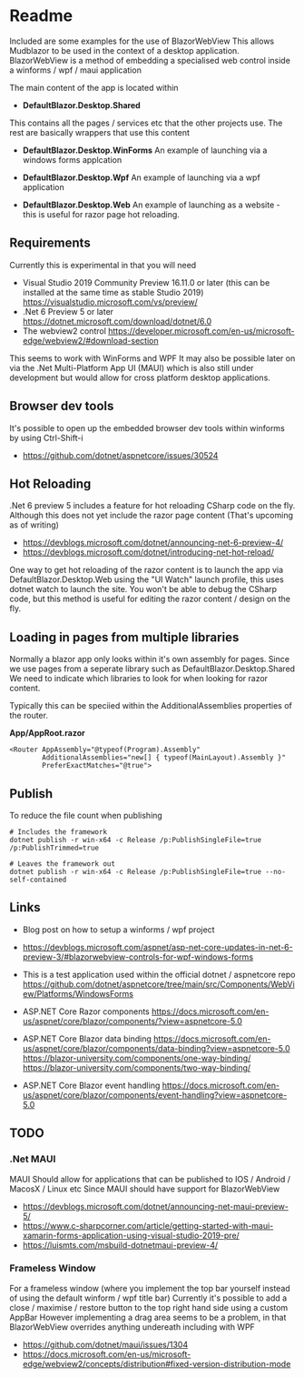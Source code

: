 # Readme

Included are some examples for the use of BlazorWebView
This allows Mudblazor to be used in the context of a desktop application.
BlazorWebView is a method of embedding a specialised web control inside a winforms / wpf / maui application

The main content of the app is located within 

  * **DefaultBlazor.Desktop.Shared**

This contains all the pages / services etc that the other projects use.
The rest are basically wrappers that use this content

  * **DefaultBlazor.Desktop.WinForms**
    An example of launching via a windows forms applcation

  * **DefaultBlazor.Desktop.Wpf**
    An example of launching via a wpf application

  * **DefaultBlazor.Desktop.Web**
    An example of launching as a website - this is useful for razor page hot reloading.


## Requirements

Currently this is experimental in that you will need

  * Visual Studio 2019 Community Preview 16.11.0 or later
    (this can be installed at the same time as stable Studio 2019)
    https://visualstudio.microsoft.com/vs/preview/
  * .Net 6 Preview 5 or later
    https://dotnet.microsoft.com/download/dotnet/6.0
  * The webview2 control
    https://developer.microsoft.com/en-us/microsoft-edge/webview2/#download-section

This seems to work with WinForms and WPF
It may also be possible later on via the .Net Multi-Platform App UI (MAUI) which is also still under development but would allow for cross platform desktop applications.


## Browser dev tools

It's possible to open up the embedded browser dev tools within winforms by using Ctrl-Shift-i

  * https://github.com/dotnet/aspnetcore/issues/30524


## Hot Reloading

.Net 6 preview 5 includes a feature for hot reloading CSharp code on the fly.
Although this does not yet include the razor page content (That's upcoming as of writing)

  * https://devblogs.microsoft.com/dotnet/announcing-net-6-preview-4/
  * https://devblogs.microsoft.com/dotnet/introducing-net-hot-reload/

One way to get hot reloading of the razor content is to launch the app via DefaultBlazor.Desktop.Web
using the "UI Watch" launch profile, this uses dotnet watch to launch the site.
You won't be able to debug the CSharp code, but this method is useful for editing the razor content / design on the fly.


## Loading in pages from multiple libraries

Normally a blazor app only looks within it's own assembly for pages.
Since we use pages from a seperate library such as DefaultBlazor.Desktop.Shared
We need to indicate which libraries to look for when looking for razor content.

Typically this can be speciied within the AdditionalAssemblies properties of the router.

**App/AppRoot.razor**
```
<Router AppAssembly="@typeof(Program).Assembly"
        AdditionalAssemblies="new[] { typeof(MainLayout).Assembly }"
        PreferExactMatches="@true">

```


## Publish

To reduce the file count when publishing
```
# Includes the framework
dotnet publish -r win-x64 -c Release /p:PublishSingleFile=true /p:PublishTrimmed=true

# Leaves the framework out
dotnet publish -r win-x64 -c Release /p:PublishSingleFile=true --no-self-contained
```


## Links

  * Blog post on how to setup a winforms / wpf project
  * https://devblogs.microsoft.com/aspnet/asp-net-core-updates-in-net-6-preview-3/#blazorwebview-controls-for-wpf-windows-forms

  * This is a test application used within the official dotnet / aspnetcore repo
    https://github.com/dotnet/aspnetcore/tree/main/src/Components/WebView/Platforms/WindowsForms

  * ASP.NET Core Razor components
    https://docs.microsoft.com/en-us/aspnet/core/blazor/components/?view=aspnetcore-5.0

  * ASP.NET Core Blazor data binding
    https://docs.microsoft.com/en-us/aspnet/core/blazor/components/data-binding?view=aspnetcore-5.0
    https://blazor-university.com/components/one-way-binding/
    https://blazor-university.com/components/two-way-binding/

  * ASP.NET Core Blazor event handling
    https://docs.microsoft.com/en-us/aspnet/core/blazor/components/event-handling?view=aspnetcore-5.0


## TODO

### .Net MAUI

MAUI Should allow for applications that can be published to IOS / Android / MacosX / Linux etc
Since MAUI should have support for BlazorWebView

  * https://devblogs.microsoft.com/dotnet/announcing-net-maui-preview-5/
  * https://www.c-sharpcorner.com/article/getting-started-with-maui-xamarin-forms-application-using-visual-studio-2019-pre/
  * https://luismts.com/msbuild-dotnetmaui-preview-4/

### Frameless Window

For a frameless window (where you implement the top bar yourself instead of using the default winform / wpf title bar)
Currently it's possible to add a close / maximise / restore button to the top right hand side using a custom AppBar
However implementing a drag area seems to be a problem, in that BlazorWebView overrides anything undereath including with WPF

  * https://github.com/dotnet/maui/issues/1304
  * https://docs.microsoft.com/en-us/microsoft-edge/webview2/concepts/distribution#fixed-version-distribution-mode
